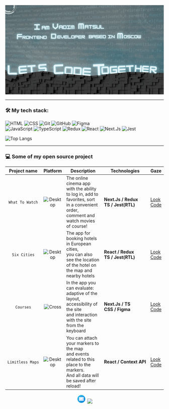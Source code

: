 <img src='./public/Banner.gif'/>

___

### :hammer_and_wrench:  My tech stack:
![HTML](https://img.shields.io/badge/HTML-323630?style=for-the-badge&logo=HTML5&logoColor=FF0000)
![CSS](https://img.shields.io/badge/CSS-323630?style=for-the-badge&logo=CSS3&logoColor=1572B6)
![Git](https://img.shields.io/badge/Git-323630?style=for-the-badge&logo=Git&logoColor=F05032)
![GitHub](https://img.shields.io/badge/GitHub-323630?style=for-the-badge&logo=GitHub&logoColor=black)
![Figma](https://img.shields.io/badge/Figma-323630?style=for-the-badge&logo=Figma&logoColor=F24E1E)<br/>
![JavaScript](https://img.shields.io/badge/JavaScript-323630?style=for-the-badge&logo=JavaScript&logoColor=F7DF1E)
![TypeScript](https://img.shields.io/badge/TypeScript-323630?style=for-the-badge&logo=TypeScript&logoColor=1E90FF)
![Redux](https://img.shields.io/badge/Redux-323630?style=for-the-badge&logo=Redux&logoColor=0000CD)
![React](https://img.shields.io/badge/React-323630?style=for-the-badge&logo=React&logoColor=87CEFA)
![Next.Js](https://img.shields.io/badge/Next.js-323630?style=for-the-badge&logo=Next.js&logoColor=black)
![Jest](https://img.shields.io/badge/Jest-323630?style=for-the-badge&logo=Jest&logoColor=C21325)


![Top Langs](https://github-readme-stats.vercel.app/api/top-langs/?username=Vadim-Matsul&layout=compact&theme=tokyonight)

___

### :computer: Some of my open source project

| Project name | Platform | Description |  Technologies | Gaze |
|:------------:|:--------:|-------------|---------------|------|
| `What To Watch` | ![Desktop](https://img.shields.io/badge/Desktop-323630?style=for-the-badge) | The online cinema app with the ability<br/>to log in, add to favorites, sort in a convenient order,<br/>comment and watch movies of course! | **Next.Js / Redux<br/> TS / Jest(RTL)** | [Look](https://what-to-watch-delta-five.vercel.app/)<br/>[Code](https://github.com/Vadim-Matsul/what-to-watch) |
| `Six Cities` | ![Desktop](https://img.shields.io/badge/Desktop-323630?style=for-the-badge) | The app for booking hotels in European cities,<br/>you can also see the location of the hotel on the map and nearby hotels | **React / Redux<br/>TS / Jest(RTL)** | [Look](https://six-cities-react-xi.vercel.app/)<br/>[Code](https://github.com/Vadim-Matsul/Six-Cities) |
| `Courses` | ![Cross](https://img.shields.io/badge/Cross-323630?style=for-the-badge) | In the app you can evaluate:<br/>adaptive of the layout, accessibility of the site<br/>and interaction with the site from the keyboard | **Next.Js / TS<br/>CSS / Figma** | [Look](https://courses-green-three.vercel.app/courses/financial-analytics)<br/>[Code](https://github.com/Vadim-Matsul/Courses) |
| `Limitless Maps` | ![Desktop](https://img.shields.io/badge/Desktop-323630?style=for-the-badge) | You can attach your markers to the map<br/>and events related to this place to the markers.<br/>And all data will be saved after reload! | **React / Context API** | [Look](https://limitless-maps.vercel.app/)<br/>[Code](https://github.com/Vadim-Matsul/limitless-maps) |

<p align='center'>
<a href="mailto:matsulmoscow@gmail.com"><img height="30" src="./public/email.png"></a> <a href="https://www.codewars.com/users/M_atsul_oscow/"><img height="30" src="https://www.codewars.com/users/M_atsul_oscow/badges/micro"></a>
</p>
